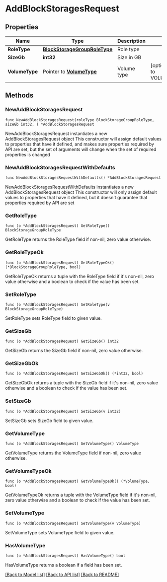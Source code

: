 # AddBlockStoragesRequest

## Properties

Name | Type | Description | Notes
------------ | ------------- | ------------- | -------------
**RoleType** | [**BlockStorageGroupRoleType**](BlockStorageGroupRoleType.md) | Role type | 
**SizeGb** | **int32** | Size in GB | 
**VolumeType** | Pointer to [**VolumeType**](VolumeType.md) | Volume type | [optional] [default to VOLUMETYPE_SSD]

## Methods

### NewAddBlockStoragesRequest

`func NewAddBlockStoragesRequest(roleType BlockStorageGroupRoleType, sizeGb int32, ) *AddBlockStoragesRequest`

NewAddBlockStoragesRequest instantiates a new AddBlockStoragesRequest object
This constructor will assign default values to properties that have it defined,
and makes sure properties required by API are set, but the set of arguments
will change when the set of required properties is changed

### NewAddBlockStoragesRequestWithDefaults

`func NewAddBlockStoragesRequestWithDefaults() *AddBlockStoragesRequest`

NewAddBlockStoragesRequestWithDefaults instantiates a new AddBlockStoragesRequest object
This constructor will only assign default values to properties that have it defined,
but it doesn't guarantee that properties required by API are set

### GetRoleType

`func (o *AddBlockStoragesRequest) GetRoleType() BlockStorageGroupRoleType`

GetRoleType returns the RoleType field if non-nil, zero value otherwise.

### GetRoleTypeOk

`func (o *AddBlockStoragesRequest) GetRoleTypeOk() (*BlockStorageGroupRoleType, bool)`

GetRoleTypeOk returns a tuple with the RoleType field if it's non-nil, zero value otherwise
and a boolean to check if the value has been set.

### SetRoleType

`func (o *AddBlockStoragesRequest) SetRoleType(v BlockStorageGroupRoleType)`

SetRoleType sets RoleType field to given value.


### GetSizeGb

`func (o *AddBlockStoragesRequest) GetSizeGb() int32`

GetSizeGb returns the SizeGb field if non-nil, zero value otherwise.

### GetSizeGbOk

`func (o *AddBlockStoragesRequest) GetSizeGbOk() (*int32, bool)`

GetSizeGbOk returns a tuple with the SizeGb field if it's non-nil, zero value otherwise
and a boolean to check if the value has been set.

### SetSizeGb

`func (o *AddBlockStoragesRequest) SetSizeGb(v int32)`

SetSizeGb sets SizeGb field to given value.


### GetVolumeType

`func (o *AddBlockStoragesRequest) GetVolumeType() VolumeType`

GetVolumeType returns the VolumeType field if non-nil, zero value otherwise.

### GetVolumeTypeOk

`func (o *AddBlockStoragesRequest) GetVolumeTypeOk() (*VolumeType, bool)`

GetVolumeTypeOk returns a tuple with the VolumeType field if it's non-nil, zero value otherwise
and a boolean to check if the value has been set.

### SetVolumeType

`func (o *AddBlockStoragesRequest) SetVolumeType(v VolumeType)`

SetVolumeType sets VolumeType field to given value.

### HasVolumeType

`func (o *AddBlockStoragesRequest) HasVolumeType() bool`

HasVolumeType returns a boolean if a field has been set.


[[Back to Model list]](../README.md#documentation-for-models) [[Back to API list]](../README.md#documentation-for-api-endpoints) [[Back to README]](../README.md)


